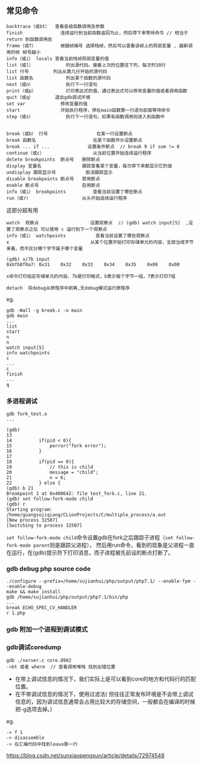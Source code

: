## 常见命令    
    
    backtrace（或bt）	查看各级函数调用及参数
    finish	            连续运行到当前函数返回为止，然后停下来等待命令 // 相当于 return 到函数调用处
    frame（或f）         根据帧编号	选择栈帧，然后可以查看该帧上的局部变量 , 越新调用的帧 帧号越小
    info（或i） locals	查看当前栈帧局部变量的值
    list（或l）	        列出源代码，接着上次的位置往下列，每次列10行
    list 行号	        列出从第几行开始的源代码
    list 函数名	        列出某个函数的源代码
    next（或n）	        执行下一行语句
    print（或p）	        打印表达式的值，通过表达式可以修改变量的值或者调用函数
    quit（或q）       	退出gdb调试环境
    set var	            修改变量的值
    start	            开始执行程序，停在main函数第一行语句前面等待命令
    step（或s）	        执行下一行语句，如果有函数调用则进入到函数中
    
    
    break（或b） 行号	              在某一行设置断点
    break 函数名	                  在某个函数开头设置断点
    break ... if ...	          设置条件断点  // break 9 if sum != 0 
    continue（或c）	              从当前位置开始连续运行程序
    delete breakpoints  断点号	  删除断点
    display 变量名	              跟踪查看某个变量，每次停下来都显示它的值
    undisplay 跟踪显示号	          取消跟踪显示
    disable breakpoints 断点号	  禁用断点
    enable 断点号	              启用断点
    info（或i） breakpoints	      查看当前设置了哪些断点
    run（或r）	                  从头开始连续运行程序
    
这部分超有用

    watch  观察点                   设置观察点  // (gdb) watch input[5]  ,设置了观察点之后 可以使用 c 运行到下一个观察点
    info（或i） watchpoints	       查看当前设置了哪些观察点
    x	                           从某个位置开始打印存储单元的内容，全部当成字节来看，而不区分哪个字节属于哪个变量
    
    (gdb) x/7b input
    0xbfb8f0a7:	0x31	0x32	0x33	0x34	0x35	0x00	0x00
    
    x命令打印指定存储单元的内容。7b是打印格式，b表示每个字节一组，7表示打印7组
    
    detach  将debug从原程序中剥离,无debug模式运行原程序  
    
    
    
eg.

    gdb -Wall -g break.c -o main
    gdb main
    ...
    list 
    start 
    n
    n
    watch input[5]
    info watchpoints
    c
    ...
    c
    finish
    ...
    q
    

### 多进程调试

    gdb fork_test.o
    ...
    
    (gdb) 
    13      
    14          if(pid < 0){
    15              perror("fork error");
    16          }
    17      
    18          if(pid == 0){
    19              // this is child
    20              message = "child";
    21              n = 6;
    22          } else {
    (gdb) b 21
    Breakpoint 1 at 0x400642: file test_fork.c, line 21.
    (gdb) set follow-fork-mode child
    (gdb) r
    Starting program: /home/guangsujiqiang/CLionProjects/C/multiple_process/a.out 
    [New process 32507]
    [Switching to process 32507]
    
`set follow-fork-mode child`命令设置gdb在fork之后跟踪子进程（`set follow-fork-mode parent`则是跟踪父进程），
然后用run命令，看到的现象是父进程一直在运行，在(gdb)提示符下打印消息，而子进程被先前设的断点打断了。       
    

### gdb debug php source code

    ./configure --prefix=/home/sujianhui/php/output/php7.1/ --enable-fpm --enable-debug
    make && make install
    gdb /home/sujianhui/php/output/php7.1/bin/php
    ...
    break ECHO_SPEC_CV_HANDLER
    r 1.php
    
    
### gdb 附加一个进程到调试模式 

### gdb调试coredump

    gdb ./server.c core.8982
    ->bt 或者 where  // 查看调用堆栈 找到出错位置    
    
 - 在带上调试信息的情况下，我们实际上是可以看到core的地方和代码行的匹配位置。
 - 在不带调试信息的情况下，使用过滤法( 但往往正常发布环境是不会带上调试信息的，因为调试信息通常会占用比较大的存储空间，一般都会在编译的时候把-g选项去掉。)
    
eg.

    -> f 1
    -> disassemble
    -> 在汇编代码中找到leave那一行
    
https://blog.csdn.net/sunxiaopengsun/article/details/72974548